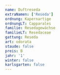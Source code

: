 ```yaml
---
name: Duftreseda
extraNamen: ['Reseda']
ordnung: Kapernartige
ordnungLT: Capparales
familie: Resedagewächse
familieLT: Resedaceae
gattung: Reseda
art: odorata
staude: false
preis: B
jahr: '1'
winter: false
karlsgarten: false
---
```

